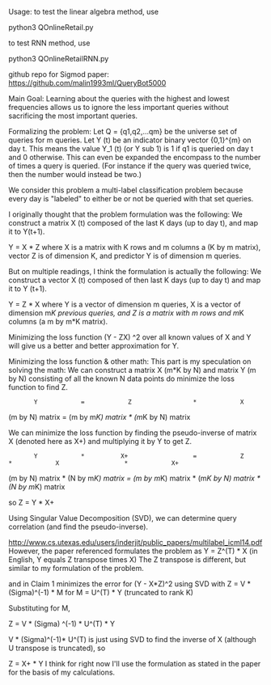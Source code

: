 
Usage: to test the linear algebra method, use 

python3 QOnlineRetail.py



to test RNN method, use

python3 QOnlineRetailRNN.py


github repo for Sigmod paper:
https://github.com/malin1993ml/QueryBot5000



Main Goal:
Learning about the queries with the highest and lowest frequencies allows us to ignore the less important queries without sacrificing the most important queries. 
 
Formalizing the problem:
Let Q = {q1,q2,...qm} be the universe set of queries for m queries.
Let Y (t) be an indicator binary vector {0,1}^{m} on day t.
This means the value Y_1 (t) (or Y sub 1) is 1 if q1 is queried on day t and 0 otherwise.
This can even be expanded the encompass to the number of times a query is queried. (For instance if the query was queried twice, then the number would instead be two.)


We consider this problem a multi-label classification problem because every day is "labeled" to either be or not be queried with that set queries. 

I originally thought that the problem formulation was the following: 
We construct a matrix X (t) composed of the last K days (up to day t), and map it to Y(t+1). 

Y = X * Z where X is a matrix with K rows and m columns a (K by m matrix), vector Z is of dimension K, and predictor Y is of dimension m queries.



But on multiple readings, I think the formulation is actually the following:
We construct a vector X (t) composed of then last K days (up to day t) and map it to Y (t+1).

Y = Z * X where Y is a vector of dimension m queries, X is a vector of dimension m*K previous queries, and Z is a matrix with m rows and m*K columns (a m by m*K matrix).


Minimizing the loss function  (Y - ZX) ^2 over all known values of X and Y will give us a better and better approximation for Y.


Minimizing the loss function & other math:
This part is my speculation on solving the math:
We can construct a matrix X (m*K by N) and matrix Y (m by N) consisting of all the known N data points do minimize the loss function to find Z.

           Y            =            Z                 *            X
(m by N) matrix = (m by m*K) matrix *   (m*K by N) matrix


We can minimize the loss function by finding the pseudo-inverse of matrix X (denoted here as X+) and multiplying it by Y to get Z.

           Y            *          X+                  =            Z                  *            X                  *            X+
(m by N) matrix * (N by m*K) matrix   =  (m by m*K) matrix *   (m*K by N) matrix * (N by m*K) matrix

so
Z  = Y * X+



Using Singular Value Decomposition (SVD), we can determine query correlation (and find the pseudo-inverse).


http://www.cs.utexas.edu/users/inderjit/public_papers/multilabel_icml14.pdf
However, the paper referenced formulates the problem as 
Y = Z^(T) * X               (in English, Y equals Z transpose times X)
The Z transpose is different, but similar to my formulation of the problem.

and in Claim 1 minimizes the error for (Y - X*Z)^2 using SVD with
Z = V * (Sigma)^(-1) * M for M = U^(T) * Y (truncated to rank K)

Substituting for M,

Z = V * (Sigma) ^(-1) * U^(T) * Y

V * (Sigma)^(-1)* U^(T) is just using SVD to find the inverse of X (although U transpose is truncated), so

Z = X+ * Y 
I think for right now I'll use the formulation as stated in the paper for the basis of my calculations. 

